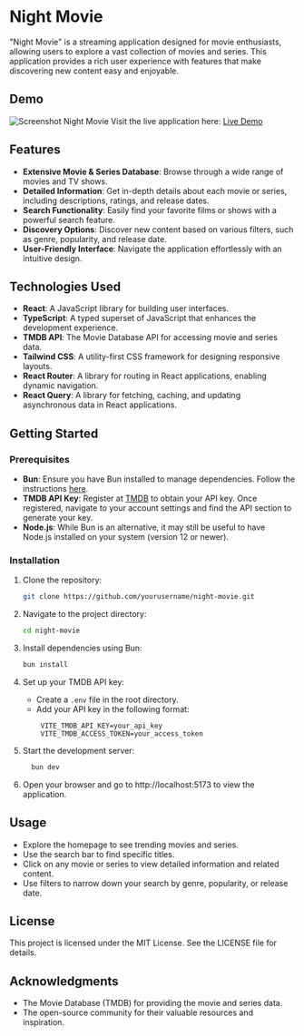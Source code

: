 # Night Movie

"Night Movie" is a streaming application designed for movie enthusiasts, allowing users to explore a vast collection of movies and series. This application provides a rich user experience with features that make discovering new content easy and enjoyable.

## Demo

![Screenshot Night Movie](https://i.ibb.co.com/zFjG6Xm/night-movie-demo.png)
Visit the live application here: [Live Demo](https://night-movie-ten.vercel.app)

## Features

- **Extensive Movie & Series Database**: Browse through a wide range of movies and TV shows.
- **Detailed Information**: Get in-depth details about each movie or series, including descriptions, ratings, and release dates.
- **Search Functionality**: Easily find your favorite films or shows with a powerful search feature.
- **Discovery Options**: Discover new content based on various filters, such as genre, popularity, and release date.
- **User-Friendly Interface**: Navigate the application effortlessly with an intuitive design.

## Technologies Used

- **React**: A JavaScript library for building user interfaces.
- **TypeScript**: A typed superset of JavaScript that enhances the development experience.
- **TMDB API**: The Movie Database API for accessing movie and series data.
- **Tailwind CSS**: A utility-first CSS framework for designing responsive layouts.
- **React Router**: A library for routing in React applications, enabling dynamic navigation.
- **React Query**: A library for fetching, caching, and updating asynchronous data in React applications.

## Getting Started

### Prerequisites

- **Bun**: Ensure you have Bun installed to manage dependencies. Follow the instructions [here](https://bun.sh/docs/installation).
- **TMDB API Key**: Register at [TMDB](https://www.themoviedb.org/) to obtain your API key. Once registered, navigate to your account settings and find the API section to generate your key.
- **Node.js**: While Bun is an alternative, it may still be useful to have Node.js installed on your system (version 12 or newer).

### Installation

1. Clone the repository:

   ```bash
   git clone https://github.com/yourusername/night-movie.git

   ```

2. Navigate to the project directory:

   ```bash
   cd night-movie

   ```

3. Install dependencies using Bun:

   ```bash
   bun install

   ```

4. Set up your TMDB API key:

   - Create a `.env` file in the root directory.
   - Add your API key in the following format:
     ```
      VITE_TMDB_API_KEY=your_api_key
      VITE_TMDB_ACCESS_TOKEN=your_access_token
     ```

5. Start the development server:

   ```bash
     bun dev

   ```

6. Open your browser and go to http://localhost:5173 to view the application.

## Usage

- Explore the homepage to see trending movies and series.
- Use the search bar to find specific titles.
- Click on any movie or series to view detailed information and related content.
- Use filters to narrow down your search by genre, popularity, or release date.

## License

This project is licensed under the MIT License. See the LICENSE file for details.

## Acknowledgments

- The Movie Database (TMDB) for providing the movie and series data.
- The open-source community for their valuable resources and inspiration.
